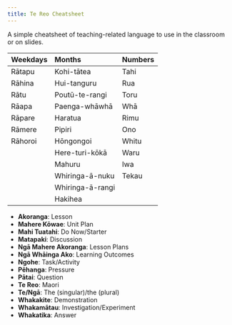 ```yaml
---
title: Te Reo Cheatsheet
---
```


A simple cheatsheet of teaching-related language to use in the classroom or on slides.

| Weekdays | Months           | Numbers |
|:---------|:-----------------|:--------|
| Rātapu   | Kohi-tātea       | Tahi    |
| Rāhina   | Hui-tanguru      | Rua     |
| Rātu     | Poutū-te-rangi   | Toru    |
| Rāapa    | Paenga-whāwhā    | Whā     |
| Rāpare   | Haratua          | Rimu    |
| Rāmere   | Pipiri           | Ono     |
| Rāhoroi  | Hōngongoi        | Whitu   |
|          | Here-turi-kōkā   | Waru    |
|          | Mahuru           | Iwa     |
|          | Whiringa-ā-nuku  | Tekau   |
|          | Whiringa-ā-rangi |         |
|          | Hakihea          |         |

- __Akoranga__: Lesson
- __Mahere Kōwae__: Unit Plan
- __Mahi Tuatahi__: Do Now/Starter
- __Matapaki__: Discussion
- __Ngā Mahere Akoranga__: Lesson Plans
- __Ngā Whāinga Ako__: Learning Outcomes
- __Ngohe__: Task/Activity
- __Pēhanga__: Pressure
- __Pātai__: Question
- __Te Reo__: Maori
- __Te/Ngā__: The (singular)/the (plural)
- __Whakakite__: Demonstration
- __Whakamātau__: Investigation/Experiment
- __Whakatika__: Answer